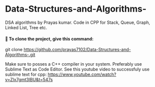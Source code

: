 # Data-Structures-and-Algorithms-
DSA algorithms by Prayas kumar. Code in CPP for Stack, Queue, Graph, Linked List, Tree etc.

#### 🚀 To clone the project, give this command: 
git clone https://github.com/prayas7102/Data-Structures-and-Algorithms-.git

Make sure to posses a C++ compiler in your system. 
Preferably use Sublime Text as Code Editor.
See this youtube video to successfuly use sublime text for cpp: https://www.youtube.com/watch?v=Zlx7gmt3lBU&t=547s
